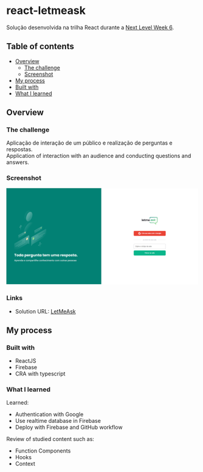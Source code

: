 # react-letmeask

Solução desenvolvida na trilha React durante a [Next Level Week 6](https://app.rocketseat.com.br/node/mission-react-js).

## Table of contents

- [Overview](#overview)
  - [The challenge](#the-challenge)
  - [Screenshot](#screenshot)
- [My process](#my-process)
- [Built with](#built-with)
- [What I learned](#what-i-learned)

## Overview

### The challenge

Aplicação de interação de um público e realização de perguntas e respostas.\
Application of interaction with an audience and conducting questions and answers.

### Screenshot

![](/src/assets/images/screenshot.png)

### Links

- Solution URL: [LetMeAsk](https://letmeask-49a5f.web.app/)

## My process

### Built with

- ReactJS
- Firebase
- CRA with typescript

### What I learned

Learned:

- Authentication with Google
- Use realtime database in Firebase
- Deploy with Firebase and GitHub workflow

Review of studied content such as:

- Function Components
- Hooks
- Context
